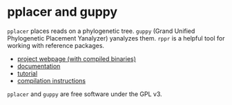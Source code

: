 # pplacer and guppy

`pplacer` places reads on a phylogenetic tree.
`guppy` (Grand Unified Phylogenetic Placement Yanalyzer) yanalyzes them.
`rppr` is a helpful tool for working with reference packages.

* [project webpage (with compiled binaries)](http://matsen.fhcrc.org/pplacer/)
* [documentation](http://matsen.github.com/pplacer/)
* [tutorial](http://fhcrc.github.com/microbiome-demo/)
* [compilation instructions](http://matsen.github.com/pplacer/compiling.rst)

`pplacer` and `guppy` are free software under the GPL v3.

